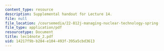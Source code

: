 ```yaml
---
content_type: resource
description: Supplemental handout for Lecture 14.
file: null
file_location: /coursemedia/22-812j-managing-nuclear-technology-spring-2004/14217f9bb284e104493f395a5cbd3613_lec14note_2.pdf
file_type: application/pdf
resourcetype: Document
title: lec14note_2.pdf
uid: 14217f9b-b284-e104-493f-395a5cbd3613
---
```


